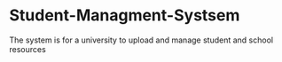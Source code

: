 # Student-Managment-Systsem
The system is for a university to upload and manage student and school resources